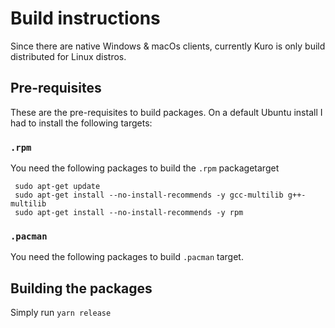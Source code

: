 # Build instructions
Since there are native Windows & macOs clients, currently Kuro is only build distributed for Linux distros.

## Pre-requisites
These are the pre-requisites to build packages. On a default Ubuntu install I had to install the following targets:

### `.rpm`
You need the following packages to build the `.rpm` packagetarget
```
 sudo apt-get update
 sudo apt-get install --no-install-recommends -y gcc-multilib g++-multilib
 sudo apt-get install --no-install-recommends -y rpm
```

### `.pacman`
You need the following packages to build `.pacman` target.

## Building the packages
Simply run `yarn release`
